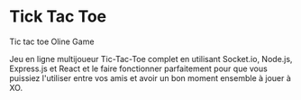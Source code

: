 # Tick Tac Toe

Tic tac toe Oline Game

Jeu en ligne multijoueur Tic-Tac-Toe complet en utilisant Socket.io, Node.js, Express.js et React et le faire fonctionner parfaitement pour que vous puissiez l'utiliser entre vos amis et avoir un bon moment ensemble à jouer à XO.
